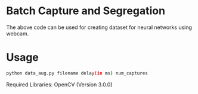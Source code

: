 # Batch Capture and Segregation

The above code can be used for creating dataset for neural networks using webcam. 

# Usage
```bash
python data_aug.py filename delay(in ms) num_captures
```
Required Libraries:
  OpenCV (Version 3.0.0)

